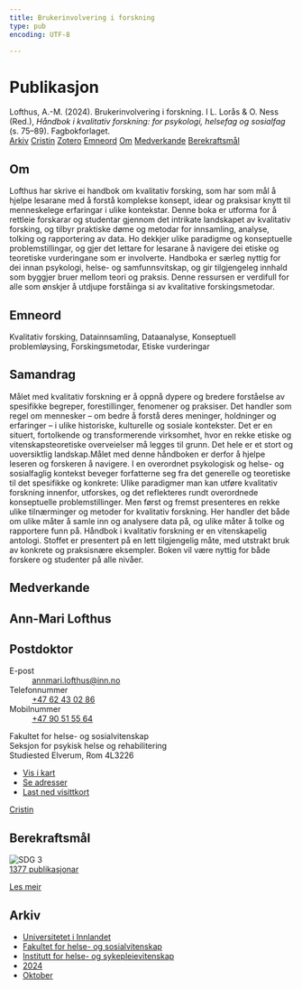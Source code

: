 ```yaml
---
title: Brukerinvolvering i forskning
type: pub
encoding: UTF-8

---
```

<h1>Publikasjon</h1>
<article id="csl-bib-container-X6BKK6LA" class="csl-bib-container">
  <div class="csl-bib-body"> <div class="csl-entry">Lofthus, A.-M. (2024). Brukerinvolvering i forskning. I L. Lorås &#38; O. Ness (Red.), <i>Håndbok i kvalitativ forskning: for psykologi, helsefag og sosialfag</i> (s. 75–89). Fagbokforlaget.</div> </div>
  <div class="csl-bib-buttons">
    <a href="#taxonomy-article-X6BKK6LA" alt="archive" class="csl-bib-button">Arkiv</a>
    <a href="https://app.cristin.no/results/show.jsf?id=2316184" alt="Cristin" class="csl-bib-button">Cristin</a>
    <a href="http://zotero.org/groups/5881554/items/X6BKK6LA" alt="Zotero" class="csl-bib-button">Zotero</a>
    <a href="#keywords-article-X6BKK6LA" alt="keywords" class="csl-bib-button">Emneord</a>
    <a href="#about-article-X6BKK6LA" alt="about_pub" class="csl-bib-button">Om</a>
    <a href="#contributors-article-X6BKK6LA" alt="contributors" class="csl-bib-button">Medverkande</a>
    <a href="#sdg-article-X6BKK6LA" alt="sdg" class="csl-bib-button">Berekraftsmål</a>
  </div>
  <div id="csl-bib-meta-container-X6BKK6LA"></div>
</article>
<div id="csl-bib-meta-X6BKK6LA" class="csl-bib-meta">
  <article id="about-article-X6BKK6LA" class="about_pub-article">
    <h1>Om</h1>
    Lofthus har skrive ei handbok om kvalitativ forsking, som har som mål å hjelpe lesarane med å forstå komplekse konsept, idear og praksisar knytt til menneskelege erfaringar i ulike kontekstar. Denne boka er utforma for å rettleie forskarar og studentar gjennom det intrikate landskapet av kvalitativ forsking, og tilbyr praktiske døme og metodar for innsamling, analyse, tolking og rapportering av data. Ho dekkjer ulike paradigme og konseptuelle problemstillingar, og gjer det lettare for lesarane å navigere dei etiske og teoretiske vurderingane som er involverte. Handboka er særleg nyttig for dei innan psykologi, helse- og samfunnsvitskap, og gir tilgjengeleg innhald som byggjer bruer mellom teori og praksis. Denne ressursen er verdifull for alle som ønskjer å utdjupe forståinga si av kvalitative forskingsmetodar.
  </article>
  <article id="keywords-article-X6BKK6LA" class="keywords-article">
    <h1>Emneord</h1>
    Kvalitativ forsking, Datainnsamling, Dataanalyse, Konseptuell problemløysing, Forskingsmetodar, Etiske vurderingar
  </article>
  <article id="abstract-article-X6BKK6LA" class="abstract-article">
    <h1>Samandrag</h1>
    Målet med kvalitativ forskning er å oppnå dypere og bredere forståelse av spesifikke begreper, forestillinger, fenomener og praksiser. Det handler som regel om mennesker – om bedre å forstå deres meninger, holdninger og erfaringer – i ulike historiske, kulturelle og sosiale kontekster. Det er en situert, fortolkende og transformerende virksomhet, hvor en rekke etiske og vitenskapsteoretiske overveielser må legges til grunn. Det hele er et stort og uoversiktlig landskap.Målet med denne håndboken er derfor å hjelpe leseren og forskeren å navigere. I en overordnet psykologisk og helse- og sosialfaglig kontekst beveger forfatterne seg fra det generelle og teoretiske til det spesifikke og konkrete: Ulike paradigmer man kan utføre kvalitativ forskning innenfor, utforskes, og det reflekteres rundt overordnede konseptuelle problemstillinger. Men først og fremst presenteres en rekke ulike tilnærminger og metoder for kvalitativ forskning. Her handler det både om ulike måter å samle inn og analysere data på, og ulike måter å tolke og rapportere funn på. Håndbok i kvalitativ forskning er en vitenskapelig antologi. Stoffet er presentert på en lett tilgjengelig måte, med utstrakt bruk av konkrete og praksisnære eksempler. Boken vil være nyttig for både forskere og studenter på alle nivåer.
  </article>
  <article id="contributors-article-X6BKK6LA" class="contributors-article">
    <h1>Medverkande</h1>
    <div class="personas"> <div class="vrtx-hinn-person-card"> <div class="photo"> <i class="lar la-user-circle missing-person"></i> </div> <div class="info"> <hgroup><h1>Ann-Mari Lofthus</h1> <h2>Postdoktor</h2> </hgroup><dl> <dt>E-post</dt> <dd> <a href="mailto:annmari.lofthus@inn.no">annmari.lofthus@inn.no</a> </dd> <dt>Telefonnummer</dt> <dd><a href="tel:+4762430286"> +47 62 43 02 86 </a></dd> <dt>Mobilnummer</dt> <dd><a href="tel:+4790515564"> +47 90 51 55 64 </a></dd> </dl> <p> Fakultet for helse- og sosialvitenskap<br> Seksjon for psykisk helse og rehabilitering<br> Studiested Elverum, Rom 4L3226 </p> <ul class="vrtx-hinn-links"> <li><a href="https://www.google.com/maps?q=60.88177,11.53669">Vis i kart</a></li> <li><a href="https://www.inn.no/finn-en-ansatt/annmari-lofthus.html#vrtx-hinn-addresses">Se adresser</a></li> <li><a href="https://www.inn.no/finn-en-ansatt/annmari-lofthus.html?vrtx=vcf">Last ned visittkort</a></li> </ul> </div> </div> <a href="https://app.cristin.no/persons/show.jsf?id=425576" alt="Cristin URL" class="personas-cristin">Cristin</a> </div>
  </article>
  <article id="sdg-article-X6BKK6LA" class="sdg-article">
    <h1>Berekraftsmål</h1>
    <div class="sdg-container"><div id="sdg3" class="sdg">
        <img src="{{< params subfolder >}}images/sdg/sdg03_nn.png" class="image" alt="SDG 3">
        <div class="sdg-overlay">
          <a href="{{< params subfolder >}}nn/archive/?sdg=3#archive" class="sdg-publication-count"><span>1377</span> publikasjonar</a>
          <p><a href="https://fn.no/om-fn/fns-baerekraftsmaal/god-helse-og-livskvalitet?lang=nno-NO" class="sdg-read-more">Les meir</a></p>
        </div>
      </div></div>
  </article>
  <article id="taxonomy-article-X6BKK6LA" class="taxonomy-article">
    <h1>Arkiv</h1>
    <ul>
      <li><a href="{{< params subfolder >}}nn/archive/?key=3DCRN523">Universitetet i Innlandet</a></li>
      <li><a href="{{< params subfolder >}}nn/archive/?key=IDKFS3MX">Fakultet for helse- og sosialvitenskap</a></li>
      <li><a href="{{< params subfolder >}}nn/archive/?key=GTV4ECMZ">Institutt for helse- og sykepleievitenskap</a></li>
      <li><a href="{{< params subfolder >}}nn/archive/?key=KNN5LNR7">2024</a></li>
      <li><a href="{{< params subfolder >}}nn/archive/?key=4KMTXRC5">Oktober</a></li>
    </ul>
  </article>
</div>
